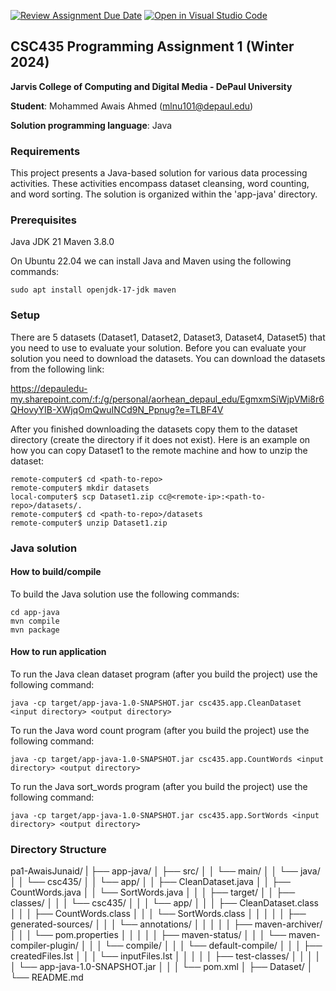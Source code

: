 [![Review Assignment Due Date](https://classroom.github.com/assets/deadline-readme-button-24ddc0f5d75046c5622901739e7c5dd533143b0c8e959d652212380cedb1ea36.svg)](https://classroom.github.com/a/T9GFMA2S)
[![Open in Visual Studio Code](https://classroom.github.com/assets/open-in-vscode-718a45dd9cf7e7f842a935f5ebbe5719a5e09af4491e668f4dbf3b35d5cca122.svg)](https://classroom.github.com/online_ide?assignment_repo_id=13607400&assignment_repo_type=AssignmentRepo)
## CSC435 Programming Assignment 1 (Winter 2024)
**Jarvis College of Computing and Digital Media - DePaul University**

**Student**: Mohammed Awais Ahmed (mlnu101@depaul.edu)

**Solution programming language**: Java

### Requirements

This project presents a Java-based solution for various data processing activities. These activities encompass dataset cleansing, word counting, and word sorting. The solution is organized within the 'app-java' directory.
### Prerequisites
Java JDK 21
Maven 3.8.0

On Ubuntu 22.04 we can install Java and Maven using the following commands:

```
sudo apt install openjdk-17-jdk maven

```

### Setup

There are 5 datasets (Dataset1, Dataset2, Dataset3, Dataset4, Dataset5) that you need to use to evaluate your solution. Before you can evaluate your solution you need to download the datasets. You can download the datasets from the following link:

https://depauledu-my.sharepoint.com/:f:/g/personal/aorhean_depaul_edu/EgmxmSiWjpVMi8r6QHovyYIB-XWjqOmQwuINCd9N_Ppnug?e=TLBF4V

After you finished downloading the datasets copy them to the dataset directory (create the directory if it does not exist). Here is an example on how you can copy Dataset1 to the remote machine and how to unzip the dataset:

```
remote-computer$ cd <path-to-repo>
remote-computer$ mkdir datasets
local-computer$ scp Dataset1.zip cc@<remote-ip>:<path-to-repo>/datasets/.
remote-computer$ cd <path-to-repo>/datasets
remote-computer$ unzip Dataset1.zip
```

### Java solution
#### How to build/compile

To build the Java solution use the following commands:
```
cd app-java
mvn compile
mvn package
```

#### How to run application

To run the Java clean dataset program (after you build the project) use the following command:
```
java -cp target/app-java-1.0-SNAPSHOT.jar csc435.app.CleanDataset <input directory> <output directory>
```

To run the Java word count program (after you build the project) use the following command:
```
java -cp target/app-java-1.0-SNAPSHOT.jar csc435.app.CountWords <input directory> <output directory>
```

To run the Java sort_words program (after you build the project) use the following command:
```
java -cp target/app-java-1.0-SNAPSHOT.jar csc435.app.SortWords <input directory> <output directory>
```
### Directory Structure

pa1-AwaisJunaid/
|
├── app-java/
│   ├── src/
│   │   └── main/
│   │       └── java/
│   │           └── csc435/
│   │               └── app/
│   │                   ├── CleanDataset.java
│   │                   ├── CountWords.java
│   │                   └── SortWords.java
│   │
│   ├── target/
│   │   ├── classes/
│   │   │   └── csc435/
│   │   │       └── app/
│   │   │           ├── CleanDataset.class
│   │   │           ├── CountWords.class
│   │   │           └── SortWords.class
│   │   │
│   │   ├── generated-sources/
│   │   │   └── annotations/
│   │   │
│   │   ├── maven-archiver/
│   │   │   └── pom.properties
│   │   │
│   │   ├── maven-status/
│   │   │   └── maven-compiler-plugin/
│   │   │       └── compile/
│   │   │           └── default-compile/
│   │   │               ├── createdFiles.lst
│   │   │               └── inputFiles.lst
│   │   │
│   │   ├── test-classes/
│   │   │
│   │   └── app-java-1.0-SNAPSHOT.jar
│   │
│   └── pom.xml
│
├── Dataset/
│
└── README.md
